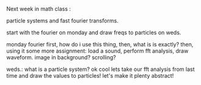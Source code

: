 

Next week in math class : 

particle systems and fast fourier transforms.

start with the fourier on monday and draw freqs to particles on weds.


monday fourier first, how do i use this thing, then, what is is exactly?  then, using it some more
assignment: load a sound, perform fft analysis, draw waveform.
image in background?  scrolling?


weds.:
what is a particle system?
ok cool lets take our fft analysis from last time and draw the values to particles!
let's make it plenty abstract!




